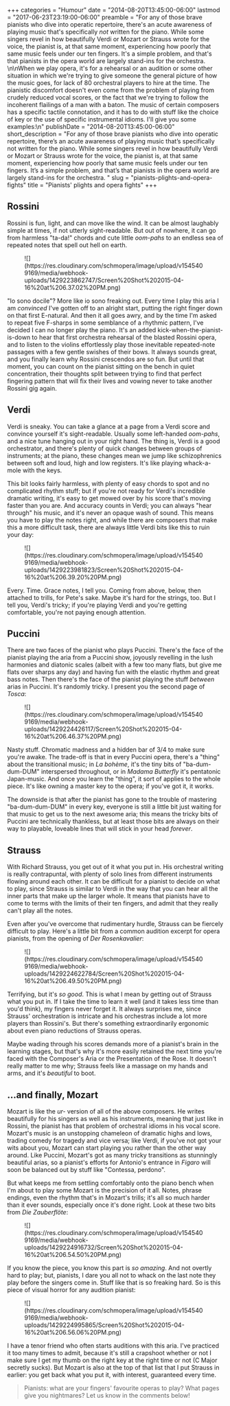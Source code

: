 +++
categories = "Humour"
date = "2014-08-20T13:45:00-06:00"
lastmod = "2017-06-23T23:19:00-06:00"
preamble = "For any of those brave pianists who dive into operatic repertoire, there's an acute awareness of playing music that's specifically *not* written for the piano. While some singers revel in how beautifully Verdi or Mozart or Strauss wrote for the voice, the pianist is, at that same moment, experiencing how poorly that same music feels under our ten fingers. It's a simple problem, and that's that pianists in the opera world are largely stand-ins for the orchestra. \n\nWhen we play opera, it's for a rehearsal or an audition or some other situation in which we're trying to give someone the general picture of how the music goes, for lack of 80 orchestral players to hire at the time. The pianistic discomfort doesn't even come from the problem of playing from crudely reduced vocal scores, or the fact that we're trying to follow the incoherent flailings of a man with a baton. The music of certain composers has a specific tactile connotation, and it has to do with stuff like the choice of key or the use of specific instrumental idioms. I'll give you some examples:\n"
publishDate = "2014-08-20T13:45:00-06:00"
short_description = "For any of those brave pianists who dive into operatic repertoire, there’s an acute awareness of playing music that’s specifically not written for the piano. While some singers revel in how beautifully Verdi or Mozart or Strauss wrote for the voice, the pianist is, at that same moment, experiencing how poorly that same music feels under our ten fingers. It’s a simple problem, and that’s that pianists in the opera world are largely stand-ins for the orchestra. "
slug = "pianists-plights-and-opera-fights"
title = "Pianists&#039; plights and opera fights"
+++

## Rossini

Rossini is fun, light, and can move like the wind. It can be almost laughably simple at times, if not utterly sight-readable. But out of nowhere, it can go from harmless "ta-da!" chords and cute little _oom-pahs_ to an endless sea of repeated notes that spell out hell on earth.

<figure data-type="image">
![](https://res.cloudinary.com/schmopera/image/upload/v1545409169/media/webhook-uploads/1429223862747/Screen%20Shot%202015-04-16%20at%206.37.02%20PM.png)
</figure>

"Io sono docile"? More like io sono freaking out. Every time I play this aria I am _convinced_ I've gotten off to an alright start, putting the right finger down on that first E-natural. And then it all goes awry, and by the time I'm asked to repeat five F-sharps in some semblance of a rhythmic pattern, I've decided I can no longer play the piano. It's an added kick-when-the-pianist-is-down to hear that first orchestra rehearsal of the blasted Rossini opera, and to listen to the violins effortlessly play those inevitable repeated-note passages with a few gentle swishes of their bows. It always sounds great, and you finally learn why Rossini crescendos are so fun. But until that moment, you can count on the pianist sitting on the bench in quiet concentration, their thoughts split between trying to find that perfect fingering pattern that will fix their lives and vowing never to take another Rossini gig again.

## Verdi

Verdi is sneaky. You can take a glance at a page from a Verdi score and convince yourself it's sight-readable. Usually some left-handed _oom-pahs_, and a nice tune hanging out in your right hand. The thing is, Verdi is a good orchestrator, and there's plenty of quick changes between groups of instruments; at the piano, these changes mean we jump like schizophrenics between soft and loud, high and low registers. It's like playing whack-a-mole with the keys.
 
This bit looks fairly harmless, with plenty of easy chords to spot and no complicated rhythm stuff; but if you're not ready for Verdi's incredible dramatic writing, it's easy to get mowed over by his score that's moving faster than you are. And accuracy counts in Verdi; you can always "hear through" his music, and it's never an opaque wash of sound. This means you have to play the notes right, and while there are composers that make this a more difficult task, there are always little Verdi bits like this to ruin your day:

<figure data-type="image">
![](https://res.cloudinary.com/schmopera/image/upload/v1545409169/media/webhook-uploads/1429223981823/Screen%20Shot%202015-04-16%20at%206.39.20%20PM.png)
</figure>

Every. Time. Grace notes, I tell you. Coming from above, below, then attached to trills, for Pete's sake. Maybe it's hard for the strings, too. But I tell you, Verdi's tricky; if you're playing Verdi and you're getting comfortable, you're not paying enough attention.

## Puccini

 There are two faces of the pianist who plays Puccini. There's the face of the pianist playing the aria from a Puccini show, joyously revelling in the lush harmonies and diatonic scales (albeit with a few too many flats, but give me flats over sharps any day) and having fun with the elastic rhythm and great bass notes. Then there's the face of the pianist playing the stuff _between_ arias in Puccini. It's randomly tricky. I present you the second page of _Tosca_:

<figure data-type="image">
![](https://res.cloudinary.com/schmopera/image/upload/v1545409169/media/webhook-uploads/1429224426117/Screen%20Shot%202015-04-16%20at%206.46.37%20PM.png)
</figure>

Nasty stuff. Chromatic madness and a hidden bar of 3/4 to make sure you're awake. The trade-off is that in every Puccini opera, there's a "thing" about the transitional music; in _La bohème_, it's the tiny bits of "ba-dum-dum-DUM" interspersed throughout, or in _Madama Butterfly_ it's pentatonic Japan-music. And once you learn the "thing", it sort of applies to the whole piece. It's like owning a master key to the opera; if you've got it, it works. 

The downside is that after the pianist has gone to the trouble of mastering "ba-dum-dum-DUM" in every key, everyone is still a little bit just waiting for that music to get us to the next awesome aria; this means the tricky bits of Puccini are technically thankless, but at least those bits are always on their way to playable, loveable lines that will stick in your head _forever_.

## Strauss

With Richard Strauss, you get out of it what you put in. His orchestral writing is really contrapuntal, with plenty of solo lines from different instruments flowing around each other. It can be difficult for a pianist to decide on what to play, since Strauss is similar to Verdi in the way that you can hear all the inner parts that make up the larger whole. It means that pianists have to come to terms with the limits of their ten fingers, and admit that they really can't play all the notes. 

Even after you've overcome that rudimentary hurdle, Strauss can be fiercely difficult to play. Here's a little bit from a common audition excerpt for opera pianists, from the opening of *Der Rosenkavalier*:
 
<figure data-type="image">
![](https://res.cloudinary.com/schmopera/image/upload/v1545409169/media/webhook-uploads/1429224622784/Screen%20Shot%202015-04-16%20at%206.49.50%20PM.png)
</figure>

Terrifying, but it's _so good_. This is what I mean by getting out of Strauss what you put in. If I take the time to learn it well (and it takes less time than you'd think), my fingers never forget it. It always surprises me, since Strauss' orchestration is intricate and his orchestras include a lot more players than Rossini's. But there's something extraordinarily ergonomic about even piano reductions of Strauss operas. 

Maybe wading through his scores demands more of a pianist's brain in the learning stages, but that's why it's more easily retained the next time you're faced with the Composer's Aria or the Presentation of the Rose. It doesn't really matter to me why; Strauss feels like a massage on my hands and arms, and it's _beautiful_ to boot.

## ...and finally, Mozart

 Mozart is like the _ur-_ version of all of the above composers. He writes beautifully for his singers as well as his instruments, meaning that just like in Rossini, the pianist has that problem of orchestral idioms in his vocal score. Mozart's music is an unstopping chameleon of dramatic highs and lows, trading comedy for tragedy and vice versa; like Verdi, if you've not got your wits about you, Mozart can start playing you rather than the other way around. Like Puccini, Mozart's got as many tricky transitions as stunningly beautiful arias, so a pianist's efforts for Antonio's entrance in _Figaro_ will soon be balanced out by stuff like "Contessa, perdono". 
 
But what keeps me from settling comfortably onto the piano bench when I'm about to play some Mozart is the precision of it all. Notes, phrase endings, even the rhythm that's in Mozart's trills; it's all so much harder than it ever sounds, especially once it's done right. Look at these two bits from _Die Zauberflöte_:

<figure data-type="image">
![](https://res.cloudinary.com/schmopera/image/upload/v1545409169/media/webhook-uploads/1429224916732/Screen%20Shot%202015-04-16%20at%206.54.50%20PM.png)
</figure>

If you know the piece, you know this part is _so amazing_. And not overtly hard to play; but, pianists, I dare you all not to whack on the last note they play before the singers come in. Stuff like that is so freaking hard. So is this piece of visual horror for any audition pianist:

<figure data-type="image">
![](https://res.cloudinary.com/schmopera/image/upload/v1545409169/media/webhook-uploads/1429224995865/Screen%20Shot%202015-04-16%20at%206.56.06%20PM.png)
</figure>

I have a tenor friend who often starts auditions with this aria. I've practiced it too many times to admit, because it's still a crapshoot whether or not I make sure I get my thumb on the right key at the right time or not (C Major secretly sucks). But Mozart is also at the top of that list that I put Strauss in earlier: you get back what you put it, with interest, guaranteed every time.

>Pianists: what are your fingers' favourite operas to play? What pages give you nightmares? Let us know in the comments below!
